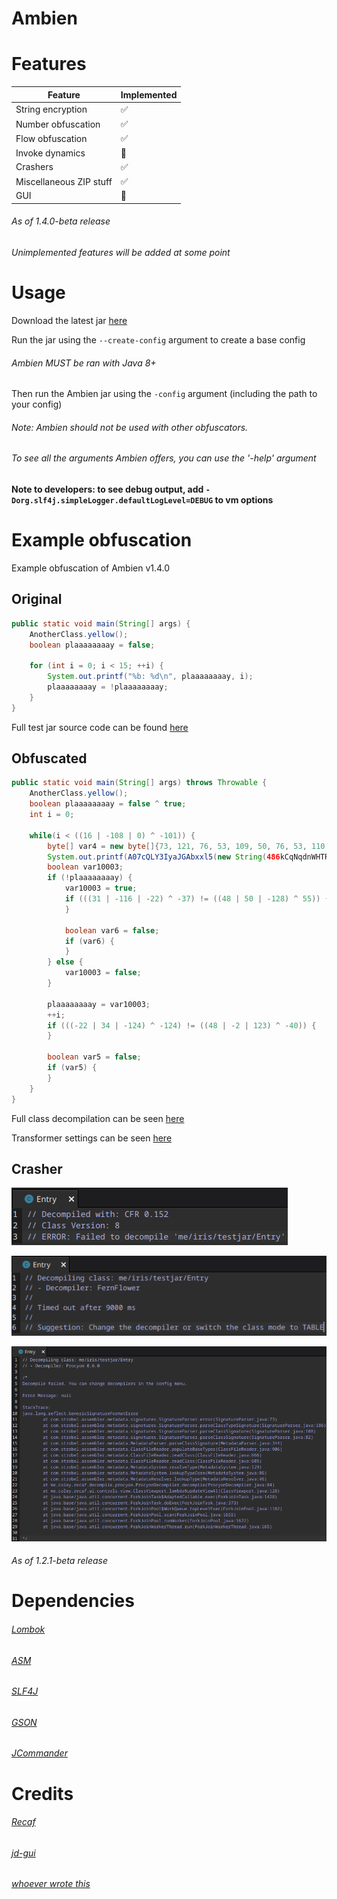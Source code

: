 # Ambien

# Features
|   Feature   | Implemented |
| ----------- | ----------- |
| String encryption       | ✅ |
| Number obfuscation      | ✅ |
| Flow obfuscation        | ✅ |
| Invoke dynamics         | 🚫 |
| Crashers                | ✅ |
| Miscellaneous ZIP stuff | ✅ |
| GUI                     | 🚫 |

###### As of 1.4.0-beta release

###### Unimplemented features will be added at some point

# Usage
Download the latest jar [here](https://github.com/iiiiiiiris/Ambien/releases/latest)

Run the jar using the `--create-config` argument to create a base config

###### Ambien MUST be ran with Java 8+

Then run the Ambien jar using the `-config` argument (including the path to your config)

###### Note: Ambien should not be used with other obfuscators.

###### To see all the arguments Ambien offers, you can use the '-help' argument

**Note to developers: to see debug output, add `-Dorg.slf4j.simpleLogger.defaultLogLevel=DEBUG` to vm options**

# Example obfuscation

Example obfuscation of Ambien v1.4.0

## Original

``` java
public static void main(String[] args) {
    AnotherClass.yellow();
    boolean plaaaaaaaay = false;

    for (int i = 0; i < 15; ++i) {
        System.out.printf("%b: %d\n", plaaaaaaaay, i);
        plaaaaaaaay = !plaaaaaaaay;
    }
}
```


Full test jar source code can be found [here](./src/test/java/me/iris/testjar)

## Obfuscated

```java
public static void main(String[] args) throws Throwable {
    AnotherClass.yellow();
    boolean plaaaaaaaay = false ^ true;
    int i = 0;

    while(i < ((16 | -108 | 0) ^ -101)) {
        byte[] var4 = new byte[]{73, 121, 76, 53, 109, 50, 76, 53, 110, 121, 76, 53, 105, 121, 76, 53, 52, 121, 76, 53, 103, 50, 76, 53, 110, 121, 76, 53};
        System.out.printf(A07cQLY3IyaJGAbxxl5(new String(486kCqNqdnWHTRGJKW21xyGHn05SSE8b5CoJlJHw6Y9hUzd3YCj7qmPGN(var4)), QuVrzlq11JpJxR8B1R7CTzqo6w, 13120), plaaaaaaaay, i);
        boolean var10003;
        if (!plaaaaaaaay) {
            var10003 = true;
            if (((31 | -116 | -22) ^ -37) != ((48 | 50 | -128) ^ 55)) {
            }
    
            boolean var6 = false;
            if (var6) {
            }
        } else {
            var10003 = false;
        }

        plaaaaaaaay = var10003;
        ++i;
        if (((-22 | 34 | -124) ^ -124) != ((48 | -2 | 123) ^ -40)) {
        }

        boolean var5 = false;
        if (var5) {
        }
    }
}
```

Full class decompilation can be seen [here](https://vip.ci/?98c97d3404ec4125#2keA7i4uBXCjVtoQGFP66Vbh2fJXiWMyWc9ZFKevkHRJ)

Transformer settings can be seen [here](https://vip.ci/?8cc3559a08c792dc#Bru8XXGN3JUZutY75wVCLdnf6ySjGgYRiEFSSEuS4xhp)

## Crasher

![cfr](./web/media/crasher-cfr.png)

![fernflower](./web/media/crasher-fernflower.png)

![procyon](./web/media/crasher-procyon.png)

###### As of 1.2.1-beta release

# Dependencies
###### [Lombok](https://projectlombok.org/)

###### [ASM](https://asm.ow2.io/)

###### [SLF4J](https://www.slf4j.org/)

###### [GSON](https://github.com/google/gson)

###### [JCommander](https://github.com/cbeust/jcommander)

# Credits
###### [Recaf](https://github.com/Col-E/Recaf)

###### [jd-gui](https://github.com/java-decompiler/jd-gui)

###### [whoever wrote this](https://en.wikipedia.org/wiki/List_of_Java_bytecode_instructions)

